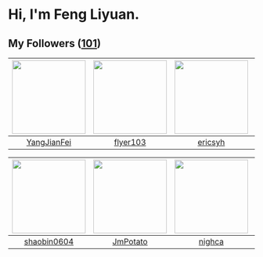 # Hi, I'm Feng Liyuan.

## My Followers ([101](https://github.com/SunRunAway?tab=followers))

| <img src="https://avatars.githubusercontent.com/u/16703333?v=4" width="150" height="150" /> | <img src="https://avatars.githubusercontent.com/u/829039?v=4" width="150" height="150" /> | <img src="https://avatars.githubusercontent.com/u/10498732?v=4" width="150" height="150" /> | <img src="https://avatars.githubusercontent.com/u/2173670?v=4" width="150" height="150" /> |
| :-----------------------------------------------------------------------------------------: | :---------------------------------------------------------------------------------------: | :-----------------------------------------------------------------------------------------: | :----------------------------------------------------------------------------------------: |
|                        [YangJianFei](https://github.com/YangJianFei)                        |                          [flyer103](https://github.com/flyer103)                          |                            [ericsyh](https://github.com/ericsyh)                            |                         [wonderflow](https://github.com/wonderflow)                        |

| <img src="https://avatars.githubusercontent.com/u/10383?v=4" width="150" height="150" /> | <img src="https://avatars.githubusercontent.com/u/1446531?v=4" width="150" height="150" /> | <img src="https://avatars.githubusercontent.com/u/1492263?v=4" width="150" height="150" /> | <img src="https://avatars.githubusercontent.com/u/2445111?v=4" width="150" height="150" /> |
| :--------------------------------------------------------------------------------------: | :----------------------------------------------------------------------------------------: | :----------------------------------------------------------------------------------------: | :----------------------------------------------------------------------------------------: |
|                       [shaobin0604](https://github.com/shaobin0604)                      |                           [JmPotato](https://github.com/JmPotato)                          |                             [nighca](https://github.com/nighca)                            |                           [hyperpro](https://github.com/hyperpro)                          |